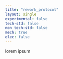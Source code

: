 ```yaml
---
title: "rework_protocol"
layout: single
experimental: false
tech-std: false
non tech-std: false
mech: true
elec: false
---
```

lorem ipsum
